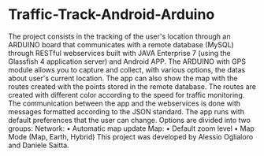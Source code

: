 Traffic-Track-Android-Arduino
=============================

The project consists in the tracking of the user's location through an ARDUINO board that communicates with a remote database (MySQL) through RESTful webservices built with JAVA Enterprise 7 (using the Glassfish 4 application server) and Android APP. The ARDUINO with GPS module allows you to capture and collect, with various options, the datas about user's current location.  The app can also show the map with the routes created with the points stored in the remote database. The routes are created with different color according to the speed for traffic monitoring. The communication between the app and the webservices is done with messages formatted according to the JSON standard.  The app runs with default preferences that the user can change. Options are divided into two groups: Network: •	Automatic map update Map: •	Default zoom level •	Map Mode (Map, Earth, Hybrid) This project was developed by Alessio Oglialoro and Daniele Saitta.

